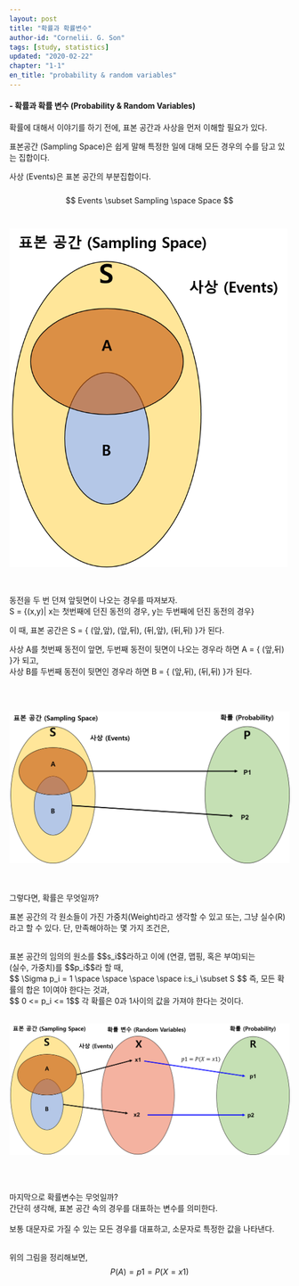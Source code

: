 ```yaml
---
layout: post
title: "확률과 확률변수"
author-id: "Cornelii. G. Son"
tags: [study, statistics]
updated: "2020-02-22"
chapter: "1-1"
en_title: "probability & random variables"
---
```


#### - 확률과 확률 변수 (Probability & Random Variables)

확률에 대해서 이야기를 하기 전에, 표본 공간과 사상을 먼저 이해할 필요가 있다.

표본공간 (Sampling Space)은 쉽게 말해 특정한 일에 대해 모든 경우의 수를 담고 있는 집합이다.

사상 (Events)은 표본 공간의 부분집합이다.  
<br/>
$$
Events \subset Sampling \space Space
$$ 
<br/>
<br/>
<img src="/assets/img/statistics/01/1.png" alt="Sampling Space" width="500"/>

<br/>

동전을 두 번 던져 앞뒷면이 나오는 경우를 따져보자.<br/>
S = {(x,y)| x는 첫번째에 던진 동전의 경우, y는 두번째에 던진 동전의 경우}

이 때, 표본 공간은 S = { (앞,앞), (앞,뒤), (뒤,앞), (뒤,뒤) }가 된다.

사상 A를 첫번째 동전이 앞면, 두번째 동전이 뒷면이 나오는 경우라 하면 A = { (앞,뒤) }가 되고, <br/>
사상 B를 두번째 동전이 뒷면인 경우라 하면 B = { (앞,뒤), (뒤,뒤) }가 된다.

<br/>
<br/>

![Probability](/assets/img/statistics/01/2.png)

<br/>
<br/>
그렇다면, 확률은 무엇일까?

표본 공간의 각 원소들이 가진 가중치(Weight)라고 생각할 수 있고 또는, 그냥 실수(R)라고 할 수 있다.
단, 만족해야하는 몇 가지 조건은,

<br/>
표본 공간의 임의의 원소를 $$s_i$$라하고 이에  (연결, 맵핑, 혹은 부여)되는 <br/>
(실수, 가중치)를 $$p_i$$라 할 때,  

<br/>
$$ \Sigma p_i = 1 \space \space \space \space i:s_i \subset S $$  
즉, 모든 확률의 합은 1이여야 한다는 것과, 
<br/>  
$$ 0 <= p_i <= 1$$  
각 확률은 0과 1사이의 값을 가져야 한다는 것이다.

<br/>
<br/>

![Random Variable](/assets/img/statistics/01/3.png)

<br/>
<br/>

마지막으로 확률변수는 무엇일까?  
간단히 생각해, 표본 공간 속의 경우를 대표하는 변수를 의미한다. 
<br/> 
<br/>
보통 대문자로 가질 수 있는 모든 경우를 대표하고, 소문자로 특정한 값을 나타낸다.  
<br/>

위의 그림을 정리해보면,  
$$ P(A) = p1 = P(X=x1)$$
